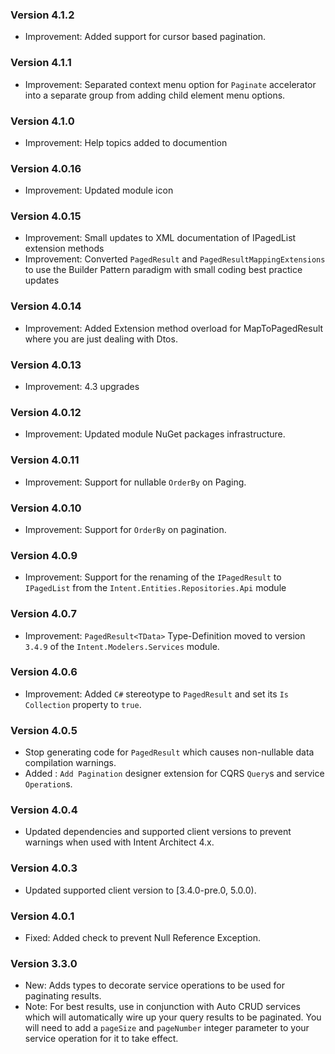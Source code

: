 ### Version 4.1.2

- Improvement: Added support for cursor based pagination.

### Version 4.1.1

- Improvement: Separated context menu option for `Paginate` accelerator into a separate group from adding child element menu options.

### Version 4.1.0

- Improvement: Help topics added to documention

### Version 4.0.16

- Improvement: Updated module icon

### Version 4.0.15

- Improvement: Small updates to XML documentation of IPagedList extension methods
- Improvement: Converted `PagedResult` and `PagedResultMappingExtensions` to use the Builder Pattern paradigm with small coding best practice updates

### Version 4.0.14

- Improvement: Added Extension method overload for MapToPagedResult where you are just dealing with Dtos. 

### Version 4.0.13

- Improvement: 4.3 upgrades

### Version 4.0.12

- Improvement: Updated module NuGet packages infrastructure.

### Version 4.0.11

- Improvement: Support for nullable `OrderBy` on Paging.

### Version 4.0.10

- Improvement: Support for `OrderBy` on pagination.

### Version 4.0.9

- Improvement: Support for the renaming of the `IPagedResult` to `IPagedList` from the `Intent.Entities.Repositories.Api` module

### Version 4.0.7

- Improvement: `PagedResult<TData>` Type-Definition moved to version `3.4.9` of the `Intent.Modelers.Services` module.

### Version 4.0.6

- Improvement: Added `C#` stereotype to `PagedResult` and set its `Is Collection` property to `true`.

### Version 4.0.5

- Stop generating code for `PagedResult` which causes non-nullable data compilation warnings.
- Added : `Add Pagination` designer extension for CQRS `Query`s and service `Operation`s.

### Version 4.0.4

- Updated dependencies and supported client versions to prevent warnings when used with Intent Architect 4.x.

### Version 4.0.3

- Updated supported client version to [3.4.0-pre.0, 5.0.0).

### Version 4.0.1

- Fixed: Added check to prevent Null Reference Exception.

### Version 3.3.0

- New: Adds types to decorate service operations to be used for paginating results.
- Note: For best results, use in conjunction with Auto CRUD services which will automatically wire up your query results to be paginated. You will need to add a `pageSize` and `pageNumber` integer parameter to your service operation for it to take effect.
